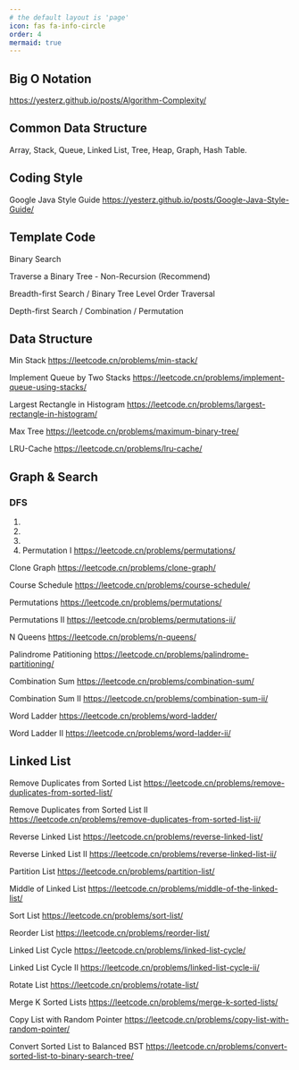 ```yaml
---
# the default layout is 'page'
icon: fas fa-info-circle
order: 4
mermaid: true
---
```


## Big O Notation

<https://yesterz.github.io/posts/Algorithm-Complexity/>

## Common Data Structure

Array, Stack, Queue, Linked List, Tree, Heap, Graph, Hash Table.

## Coding Style

Google Java Style Guide <https://yesterz.github.io/posts/Google-Java-Style-Guide/>

## Template Code

Binary Search 

Traverse a Binary Tree - Non-Recursion (Recommend)

Breadth-first Search / Binary Tree Level Order Traversal

Depth-first Search / Combination / Permutation




## Data Structure

Min Stack <https://leetcode.cn/problems/min-stack/>

Implement Queue by Two Stacks <https://leetcode.cn/problems/implement-queue-using-stacks/>

Largest Rectangle in Histogram <https://leetcode.cn/problems/largest-rectangle-in-histogram/>

Max Tree <https://leetcode.cn/problems/maximum-binary-tree/>

LRU-Cache <https://leetcode.cn/problems/lru-cache/>

## Graph & Search

### DFS

1.  
2. 
3. 
4. Permutation I <https://leetcode.cn/problems/permutations/>

Clone Graph <https://leetcode.cn/problems/clone-graph/>

Course Schedule <https://leetcode.cn/problems/course-schedule/>

Permutations <https://leetcode.cn/problems/permutations/>

Permutations II <https://leetcode.cn/problems/permutations-ii/>

N Queens <https://leetcode.cn/problems/n-queens/>

Palindrome Patitioning <https://leetcode.cn/problems/palindrome-partitioning/>

Combination Sum <https://leetcode.cn/problems/combination-sum/>

Combination Sum II <https://leetcode.cn/problems/combination-sum-ii/>

Word Ladder <https://leetcode.cn/problems/word-ladder/>

Word Ladder II <https://leetcode.cn/problems/word-ladder-ii/>

## Linked List

Remove Duplicates from Sorted List <https://leetcode.cn/problems/remove-duplicates-from-sorted-list/>

Remove Duplicates from Sorted List II <https://leetcode.cn/problems/remove-duplicates-from-sorted-list-ii/>

Reverse Linked List <https://leetcode.cn/problems/reverse-linked-list/>

Reverse Linked List II <https://leetcode.cn/problems/reverse-linked-list-ii/>

Partition List <https://leetcode.cn/problems/partition-list/>

Middle of Linked List <https://leetcode.cn/problems/middle-of-the-linked-list/>

Sort List <https://leetcode.cn/problems/sort-list/>

Reorder List <https://leetcode.cn/problems/reorder-list/>

Linked List Cycle <https://leetcode.cn/problems/linked-list-cycle/>

Linked List Cycle II <https://leetcode.cn/problems/linked-list-cycle-ii/>

Rotate List <https://leetcode.cn/problems/rotate-list/>

Merge K Sorted Lists <https://leetcode.cn/problems/merge-k-sorted-lists/>

Copy List with Random Pointer <https://leetcode.cn/problems/copy-list-with-random-pointer/>

Convert Sorted List to Balanced BST <https://leetcode.cn/problems/convert-sorted-list-to-binary-search-tree/>
